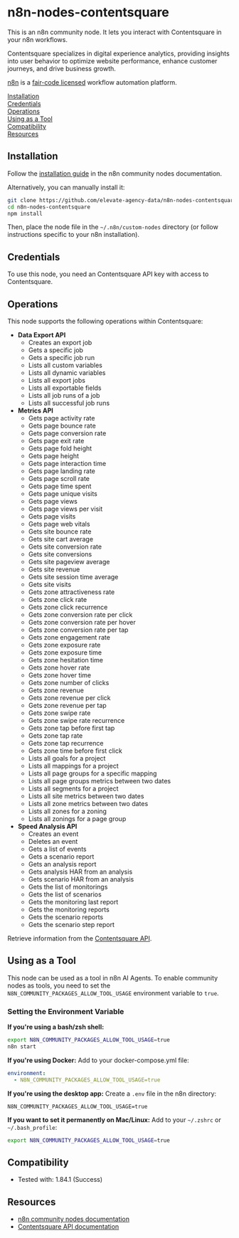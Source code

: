 # n8n-nodes-contentsquare  

This is an n8n community node. It lets you interact with Contentsquare in your n8n workflows.  

Contentsquare specializes in digital experience analytics, providing insights into user behavior to optimize website performance, enhance customer journeys, and drive business growth.

[n8n](https://n8n.io/) is a [fair-code licensed](https://docs.n8n.io/reference/license/) workflow automation platform.  

[Installation](#installation)  
[Credentials](#credentials)    
[Operations](#operations)   
[Using as a Tool](#using-as-a-tool)  
[Compatibility](#compatibility)  
[Resources](#resources)  

## Installation  

Follow the [installation guide](https://docs.n8n.io/integrations/community-nodes/installation/) in the n8n community nodes documentation.  

Alternatively, you can manually install it:  

```sh  
git clone https://github.com/elevate-agency-data/n8n-nodes-contentsquare.git 
cd n8n-nodes-contentsquare 
npm install  
```  

Then, place the node file in the `~/.n8n/custom-nodes` directory (or follow instructions specific to your n8n installation).   

## Credentials  

To use this node, you need an Contentsquare API key with access to Contentsquare.  

## Operations  

This node supports the following operations within Contentsquare:  

* **Data Export API**
    - Creates an export job 
    - Gets a specific job
    - Gets a specific job run
    - Lists all custom variables
    - Lists all dynamic variables
    - Lists all export jobs
    - Lists all exportable fields
    - Lists all job runs of a job
    - Lists all successful job runs
* **Metrics API**
    - Gets page activity rate
    - Gets page bounce rate
    - Gets page conversion rate
    - Gets page exit rate
    - Gets page fold height
    - Gets page height
    - Gets page interaction time
    - Gets page landing rate
    - Gets page scroll rate
    - Gets page time spent
    - Gets page unique visits
    - Gets page views
    - Gets page views per visit
    - Gets page visits
    - Gets page web vitals
    - Gets site bounce rate
    - Gets site cart average
    - Gets site conversion rate
    - Gets site conversions
    - Gets site pageview average
    - Gets site revenue
    - Gets site session time average
    - Gets site visits
    - Gets zone attractiveness rate
    - Gets zone click rate
    - Gets zone click recurrence
    - Gets zone conversion rate per click
    - Gets zone conversion rate per hover
    - Gets zone conversion rate per tap
    - Gets zone engagement rate
    - Gets zone exposure rate
    - Gets zone exposure time
    - Gets zone hesitation time
    - Gets zone hover rate
    - Gets zone hover time
    - Gets zone number of clicks
    - Gets zone revenue
    - Gets zone revenue per click
    - Gets zone revenue per tap
    - Gets zone swipe rate
    - Gets zone swipe rate recurrence
    - Gets zone tap before first tap
    - Gets zone tap rate
    - Gets zone tap recurrence
    - Gets zone time before first click
    - Lists all goals for a project
    - Lists all mappings for a project
    - Lists all page groups for a specific mapping
    - Lists all page groups metrics between two dates
    - Lists all segments for a project
    - Lists all site metrics between two dates
    - Lists all zone metrics between two dates
    - Lists all zones for a zoning
    - Lists all zonings for a page group
* **Speed Analysis API**
    - Creates an event
    - Deletes an event
    - Gets a list of events
    - Gets a scenario report
    - Gets an analysis report
    - Gets analysis HAR from an analysis
    - Gets scenario HAR from an analysis
    - Gets the list of monitorings
    - Gets the list of scenarios
    - Gets the monitoring last report
    - Gets the monitoring reports
    - Gets the scenario reports
    - Gets the scenario step report

Retrieve information from the [Contentsquare API](https://docs.contentsquare.com/en/api/export/). 

## Using as a Tool

This node can be used as a tool in n8n AI Agents. To enable community nodes as tools, you need to set the `N8N_COMMUNITY_PACKAGES_ALLOW_TOOL_USAGE` environment variable to `true`.

### Setting the Environment Variable

**If you're using a bash/zsh shell:**
```bash
export N8N_COMMUNITY_PACKAGES_ALLOW_TOOL_USAGE=true
n8n start
```

**If you're using Docker:**
Add to your docker-compose.yml file:
```yaml
environment:
  - N8N_COMMUNITY_PACKAGES_ALLOW_TOOL_USAGE=true
```

**If you're using the desktop app:**
Create a `.env` file in the n8n directory:
```
N8N_COMMUNITY_PACKAGES_ALLOW_TOOL_USAGE=true
```

**If you want to set it permanently on Mac/Linux:**
Add to your `~/.zshrc` or `~/.bash_profile`:
```bash
export N8N_COMMUNITY_PACKAGES_ALLOW_TOOL_USAGE=true
```

## Compatibility  

- Tested with: 1.84.1 (Success)

## Resources  

- [n8n community nodes documentation](https://docs.n8n.io/integrations/community-nodes/)  
- [Contentsquare API documentation](https://docs.contentsquare.com/en/api/export/)